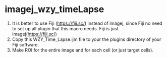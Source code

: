 # imagej_wzy_timeLapse
1. It is better to use Fiji (https://fiji.sc/) instead of imagej, since Fiji no need to set up all plugin that this macro needs. Fiji is just imagej(https://fiji.sc/)
2. Copy this WZY_Time_Lapse.ijm file to your the plugins directory of your Fiji software.
3. Make ROI for the entire image and for each cell (or just target cells).
